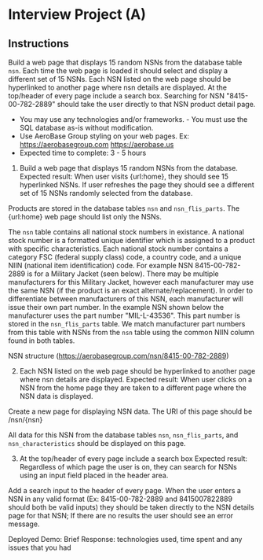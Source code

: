 # Interview Project (A)
## Instructions
Build a web page that displays 15 random NSNs from the database table `nsn`. Each time the web page is loaded it should select and display a different set of 15 NSNs. Each NSN listed on the web page should be hyperlinked to another page where nsn details are displayed. At the top/header of every page include a search box. Searching for NSN "8415-00-782-2889" should take the user directly to that NSN product detail page.

- You may use any technologies and/or frameworks. - You must use the SQL database as-is without modification.
- Use AeroBase Group styling on your web pages. Ex: https://aerobasegroup.com https://aerobase.us
- Expected time to complete: 3 - 5 hours

1. Build a web page that displays 15 random NSNs from the database.
Expected result: When user visits {url:home}, they should see 15 hyperlinked NSNs. If user refreshes the page they should see a different set of 15 NSNs randomly selected from the database.

Products are stored in the database tables `nsn` and `nsn_flis_parts`. The {url:home} web page should list only the NSNs.

The `nsn` table contains all national stock numbers in existance. A national stock number is a formatted unique identifier which is assigned to a product with specific characteristics. Each national stock number contains a category FSC (federal supply class) code, a country code, and a unique NIIN (national item identification) code. For example NSN 8415-00-782-2889 is for a Military Jacket (seen below). There may be multiple manufacturers for this Military Jacket, however each manufacturer may use the same NSN (if the product is an exact alternate/replacement). In order to differentiate between manufacturers of this NSN, each manufacturer will issue their own part number. In the example NSN shown below the manufacturer uses the part number "MIL-L-43536". This part number is stored in the `nsn_flis_parts` table. We match manufacturer part numbers from this table with NSNs from the `nsn` table using the common NIIN column found in both tables.


NSN structure (https://aerobasegroup.com/nsn/8415-00-782-2889)

2. Each NSN listed on the web page should be hyperlinked to another page where nsn details are displayed.
Expected result: When user clicks on a NSN from the home page they are taken to a different page where the NSN data is displayed.

Create a new page for displaying NSN data. The URI of this page should be /nsn/{nsn}

All data for this NSN from the database tables `nsn`, `nsn_flis_parts`, and `nsn_characteristics` should be displayed on this page.

3. At the top/header of every page include a search box
Expected result: Regardless of which page the user is on, they can search for NSNs using an input field placed in the header area.

Add a search input to the header of every page. When the user enters a NSN in any valid format (Ex: 8415-00-782-2889 and 8415007822889 should both be valid inputs) they should be taken directly to the NSN details page for that NSN; If there are no results the user should see an error message.


Deployed Demo: 
Brief Response:
technologies used, time spent and any issues that you had

